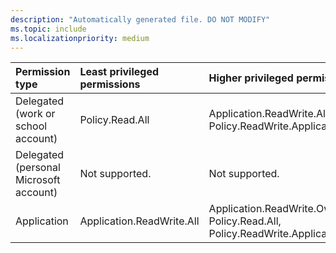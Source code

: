 ```yaml
---
description: "Automatically generated file. DO NOT MODIFY"
ms.topic: include
ms.localizationpriority: medium
---
```


|Permission type|Least privileged permissions|Higher privileged permissions|
|:---|:---|:---|
|Delegated (work or school account)|Policy.Read.All|Application.ReadWrite.All, Policy.ReadWrite.ApplicationConfiguration|
|Delegated (personal Microsoft account)|Not supported.|Not supported.|
|Application|Application.ReadWrite.All|Application.ReadWrite.OwnedBy, Policy.Read.All, Policy.ReadWrite.ApplicationConfiguration|

